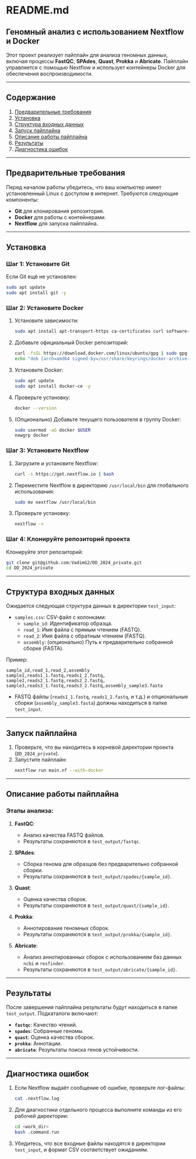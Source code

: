 # README.md

## Геномный анализ с использованием Nextflow и Docker

Этот проект реализует пайплайн для анализа геномных данных, включая процессы **FastQC**, **SPAdes**, **Quast**, **Prokka** и **Abricate**. Пайплайн управляется с помощью Nextflow и использует контейнеры Docker для обеспечения воспроизводимости.

---

## Содержание

1. [Предварительные требования](#предварительные-требования)
2. [Установка](#установка)
3. [Структура входных данных](#структура-входных-данных)
4. [Запуск пайплайна](#запуск-пайплайна)
5. [Описание работы пайплайна](#описание-работы-пайплайна)
6. [Результаты](#результаты)
7. [Диагностика ошибок](#диагностика-ошибок)

---

## Предварительные требования

Перед началом работы убедитесь, что ваш компьютер имеет установленный Linux с доступом в интернет. Требуются следующие компоненты:

- **Git** для клонирования репозитория.
- **Docker** для работы с контейнерами.
- **Nextflow** для запуска пайплайна.

---

## Установка

### Шаг 1: Установите Git
Если Git ещё не установлен:
```bash
sudo apt update
sudo apt install git -y
```

### Шаг 2: Установите Docker
1. Установите зависимости:
   ```bash
   sudo apt install apt-transport-https ca-certificates curl software-properties-common -y
   ```
2. Добавьте официальный Docker репозиторий:
   ```bash
   curl -fsSL https://download.docker.com/linux/ubuntu/gpg | sudo gpg --dearmor -o /usr/share/keyrings/docker-archive-keyring.gpg
   echo "deb [arch=amd64 signed-by=/usr/share/keyrings/docker-archive-keyring.gpg] https://download.docker.com/linux/ubuntu $(lsb_release -cs) stable" | sudo tee /etc/apt/sources.list.d/docker.list > /dev/null
   ```
3. Установите Docker:
   ```bash
   sudo apt update
   sudo apt install docker-ce -y
   ```

4. Проверьте установку:
   ```bash
   docker --version
   ```

5. (Опционально) Добавьте текущего пользователя в группу Docker:
   ```bash
   sudo usermod -aG docker $USER
   newgrp docker
   ```

### Шаг 3: Установите Nextflow
1. Загрузите и установите Nextflow:
   ```bash
   curl -s https://get.nextflow.io | bash
   ```

2. Переместите Nextflow в директорию `/usr/local/bin` для глобального использования:
   ```bash
   sudo mv nextflow /usr/local/bin
   ```

3. Проверьте установку:
   ```bash
   nextflow -v
   ```

### Шаг 4: Клонируйте репозиторий проекта
Клонируйте этот репозиторий:
```bash
git clone git@github.com:VadimG2/DD_2024_private.git
cd DD_2024_private
```

---

## Структура входных данных

Ожидается следующая структура данных в директории `test_input`:

- `samples.csv`: CSV-файл с колонками:
  - `sample_id`: Идентификатор образца.
  - `read_1`: Имя файла с прямым чтением (FASTQ).
  - `read_2`: Имя файла с обратным чтением (FASTQ).
  - `assembly`: (опционально) Путь к предварительно собранной сборке (FASTA).
  
Пример:
```csv
sample_id,read_1,read_2,assembly
sample1,reads1_1.fastq,reads1_2.fastq,
sample2,reads2_1.fastq,reads2_2.fastq,
sample3,reads3_1.fastq,reads3_2.fastq,assembly_sample3.fasta
```

- FASTQ файлы (`reads1_1.fastq`, `reads1_2.fastq`, и т.д.) и опциональные сборки (`assembly_sample3.fasta`) должны находиться в папке `test_input`.

---

## Запуск пайплайна

1. Проверьте, что вы находитесь в корневой директории проекта (`DD_2024_private`).
2. Запустите пайплайн:
   ```bash
   nextflow run main.nf --with-docker
   ```

---

## Описание работы пайплайна

### Этапы анализа:

1. **FastQC**:
   - Анализ качества FASTQ файлов.
   - Результаты сохраняются в `test_output/fastqc`.

2. **SPAdes**:
   - Сборка генома для образцов без предварительно собранной сборки.
   - Результаты сохраняются в `test_output/spades/{sample_id}`.

3. **Quast**:
   - Оценка качества сборок.
   - Результаты сохраняются в `test_output/quast/{sample_id}`.

4. **Prokka**:
   - Аннотирование геномных сборок.
   - Результаты сохраняются в `test_output/prokka/{sample_id}`.

5. **Abricate**:
   - Анализ аннотированных сборок с использованием баз данных `ncbi` и `resfinder`.
   - Результаты сохраняются в `test_output/abricate/{sample_id}`.

---

## Результаты

После завершения пайплайна результаты будут находиться в папке `test_output`. Подкаталоги включают:

- **`fastqc`**: Качество чтений.
- **`spades`**: Собранные геномы.
- **`quast`**: Оценка качества сборок.
- **`prokka`**: Аннотации.
- **`abricate`**: Результаты поиска генов устойчивости.

---

## Диагностика ошибок

1. Если Nextflow выдаёт сообщение об ошибке, проверьте лог-файлы:
   ```bash
   cat .nextflow.log
   ```

2. Для диагностики отдельного процесса выполните команды из его рабочей директории:
   ```bash
   cd <work_dir>
   bash .command.run
   ```

3. Убедитесь, что все входные файлы находятся в директории `test_input`, и формат CSV соответствует ожиданиям.

